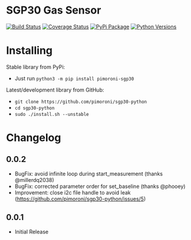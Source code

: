# SGP30 Gas Sensor

[![Build Status](https://img.shields.io/github/actions/workflow/status/pimoroni/sgp30-python/test.yml?branch=main)](https://github.com/pimoroni/sgp30-python/actions/workflows/test.yml)
[![Coverage Status](https://coveralls.io/repos/github/pimoroni/sgp30-python/badge.svg?branch=main)](https://coveralls.io/github/pimoroni/sgp30-python?branch=main)
[![PyPi Package](https://img.shields.io/pypi/v/pimoroni-sgp30.svg)](https://pypi.python.org/pypi/pimoroni-sgp30)
[![Python Versions](https://img.shields.io/pypi/pyversions/pimoroni-sgp30.svg)](https://pypi.python.org/pypi/pimoroni-sgp30)

# Installing

Stable library from PyPi:

* Just run `python3 -m pip install pimoroni-sgp30`

Latest/development library from GitHub:

* `git clone https://github.com/pimoroni/sgp30-python`
* `cd sgp30-python`
* `sudo ./install.sh --unstable`


# Changelog
0.0.2
-----

* BugFix: avoid infinite loop during start_measurement (thanks @millerdq2038)
* BugFix: corrected parameter order for set_baseline (thanks @phooey)
* Improvement: close i2c file handle to avoid leak (https://github.com/pimoroni/sgp30-python/issues/5)

0.0.1
-----

* Initial Release
